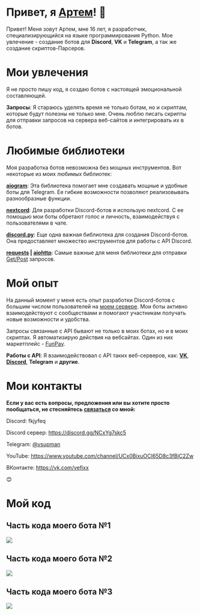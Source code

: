 # Привет, я [Артем](https://vk.com/vefixx)! 👋
Привет! Меня зовут Артем, мне 16 лет, я разработчик, специализирующийся на языке программирования Python. Мое увлечение - создание ботов для **Discord**, **VK** и **Telegram**, а так же создание скриптов-Парсеров.

# Мои увлечения
Я не просто пишу код, я создаю ботов с настоящей эмоциональной составляющей.

**Запросы**: Я стараюсь уделять время не только ботам, но и скриптам, которые будут полезны не только мне. Очень люблю писать скрипты для отправки запросов на сервера веб-сайтов и интегрировать их в ботов.

# Любимые библиотеки
Моя разработка ботов невозможна без мощных инструментов. Вот некоторые из моих любимых библиотек:

**[aiogram](https://aiogram.dev/)**: Эта библиотека помогает мне создавать мощные и удобные боты для Telegram. Ее гибкие возможности позволяют реализовывать разнообразные функции.

**[nextcord](https://docs.nextcord.dev/en/stable/)**: Для разработки Discord-ботов я использую nextcord. С ее помощью мои боты обретают голос и личность, взаимодействуя с пользователями в чате.

**[discord.py](https://discordpy.readthedocs.io/en/stable/)**: Еще одна важная библиотека для создания Discord-ботов. Она предоставляет множество инструментов для работы с API Discord.

**[requests](https://sky.pro/media/modul-requests-v-python/) | [aiohttp](https://docs.aiohttp.org/en/stable/)**: Самые важные для меня библиотеки для отправки [Get/Post](https://guruweba.com/html/metody-get-i-post-ispolzovanie-i-otlichiya/) запросов.

# Мой опыт
На данный момент у меня есть опыт разработки Discord-ботов с большим числом пользователей на [моем сервере](https://discord.gg/NCxYg7skc5). Мои боты активно взаимодействуют с сообществами и помогают участникам получать новые возможности и удобства.

Запросы связанные с API бывают не только в моих ботах, но и в моих скриптах. Я автоматизирую действия на вебсайтах. Один из них маркетплейс - [FunPay](https://funpay.com).

**Работы с API**: Я взаимодействовал с API таких веб-серверов, как: **[VK](https://vk.com/)**, **[Discord](https://discord.com)**, **Telegram** и **другие**.


# Мои контакты
**Если у вас есть вопросы, предложения или вы хотите просто пообщаться, не стесняйтесь [связаться](https://vk.com/vefixx) со мной:**

Discord: fkjyfeq

Discord сервер: https://discord.gg/NCxYg7skc5

Telegram: [@vsupman](https://t.me/vsupman)

YouTube: https://www.youtube.com/channel/UCx0BixuOCI65D8c3fBjC2Zw

ВКонтакте: https://vk.com/vefixx

😊

# Мой код
## Часть кода моего бота №1
![](https://github.com/vefixx/vefixx/assets/131001961/01947f57-7e49-4fa4-a1b1-003cdd27567b)

## Часть кода моего бота №2
![](https://github.com/vefixx/vefixx/assets/131001961/336fe3fc-cfff-4c98-99be-128e5d3b3268)

## Часть кода моего бота №3
![](https://github.com/vefixx/vefixx/assets/131001961/62771e27-6f65-4f3d-94a7-65a7e6d72639)


